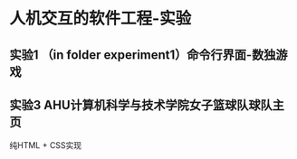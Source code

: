 # 人机交互的软件工程-实验
## 实验1 （in folder experiment1）命令行界面-数独游戏
## 实验3 AHU计算机科学与技术学院女子篮球队球队主页
纯HTML + CSS实现
